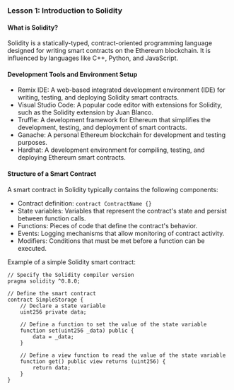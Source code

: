 ### Lesson 1: Introduction to Solidity

#### What is Solidity?
Solidity is a statically-typed, contract-oriented programming language designed for writing smart contracts on the Ethereum blockchain. It is influenced by languages like C++, Python, and JavaScript.

#### Development Tools and Environment Setup
- Remix IDE: A web-based integrated development environment (IDE) for writing, testing, and deploying Solidity smart contracts.
- Visual Studio Code: A popular code editor with extensions for Solidity, such as the Solidity extension by Juan Blanco.
- Truffle: A development framework for Ethereum that simplifies the development, testing, and deployment of smart contracts.
- Ganache: A personal Ethereum blockchain for development and testing purposes.
- Hardhat: A development environment for compiling, testing, and deploying Ethereum smart contracts.

#### Structure of a Smart Contract
A smart contract in Solidity typically contains the following components:
- Contract definition: `contract ContractName {}`
- State variables: Variables that represent the contract's state and persist between function calls.
- Functions: Pieces of code that define the contract's behavior.
- Events: Logging mechanisms that allow monitoring of contract activity.
- Modifiers: Conditions that must be met before a function can be executed.

Example of a simple Solidity smart contract:
```solidity
// Specify the Solidity compiler version
pragma solidity ^0.8.0;

// Define the smart contract
contract SimpleStorage {
    // Declare a state variable
    uint256 private data;

    // Define a function to set the value of the state variable
    function set(uint256 _data) public {
        data = _data;
    }

    // Define a view function to read the value of the state variable
    function get() public view returns (uint256) {
        return data;
    }
}
```
